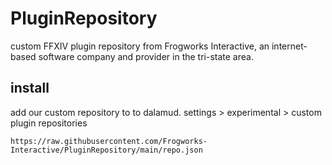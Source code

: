 # PluginRepository
custom FFXIV plugin repository from Frogworks Interactive, an internet-based software company and provider in the tri-state area.
## install
add our custom repository to to dalamud. settings > experimental > custom plugin repositories
 ```
https://raw.githubusercontent.com/Frogworks-Interactive/PluginRepository/main/repo.json
```

